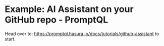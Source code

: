 # Example: AI Assistant on your GitHub repo - PromptQL

Head over to: https://promptql.hasura.io/docs/tutorials/github-assistant to start.
